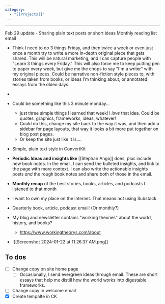 ```yaml
---
category:
  - "[[Projects]]"
---
```

---

Feb 29 update -
	Sharing plain text posts or short ideas
		Monthly reading list email
		



- Think I need to do 3 things Friday, and then twice a week or even just once a month try to write a more in-depth original piece that gets shared. This will be natural marketing, and I can capture people with "Learn 3 things every Friday." This will also force me to keep putting pen to paper every week, but give me the chops to say "I'm a writer" with my original pieces. Could be narrative non-fiction style pieces to, with stories taken from books, or ideas I'm thinking about, or annotated essays from the olden days.
- 



- Could be something like this 3 minute monday...
	- just three simple things I learned that week! I *love* that idea. Could be quotes, graphics, frameworks, ideas, whatever!
	- Could do this, change my site back to the way it was, and then add a sidebar for page layouts, that way it looks a bit more put together on blog post pages.
	- Or keep the site just like it is....
- Simple, plain text style in ConvertKit
- **Periodic Ideas and insights like** [[Stephan Ango]] does, plus include new book notes. In the email, I can send the bulleted insights, and link to the page with more context. I can also write the actionable insights posts *and* the rough book notes and share both of those in the email.
- **Monthly recap** of the best stories, books, articles, and podcasts I listened to that month
- I want to own my place on the internet. That means not using Substack.
- Quarterly book, article, podcast email! (Or monthly?)
- My blog and newsletter contains "working theories" about the world, history, and books?
	- https://www.workingtheorys.com/about
- ![[Screenshot 2024-01-22 at 11.26.37 AM.png]]
## To dos
- [ ] Change copy on site home page
	- [ ] Occasionally, I send evergreen ideas through email. These are short essays that help me distill how the world works into digestable frameworks.
- [ ] Change copy in welcome email
- [x] Create tempalte in CK